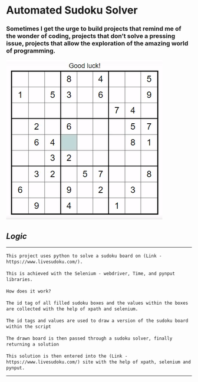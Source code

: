 # **Automated Sudoku Solver**

### **Sometimes I get the urge to build projects that remind me of the wonder of coding, projects that don’t solve a pressing issue, projects that allow the exploration of the amazing world of programming.**

![](Sudoku_1.gif)

## ***Logic***

***

	This project uses python to solve a sudoku board on (Link - https://www.livesudoku.com/).

	This is achieved with the Selenium - webdriver, Time, and pynput libraries.

	How does it work?

	The id tag of all filled sudoku boxes and the values within the boxes are collected with the help of xpath and selenium.

	The id tags and values are used to draw a version of the sudoku board within the script

	The drawn board is then passed through a sudoku solver, finally returning a solution 

	This solution is then entered into the (Link - https://www.livesudoku.com/) site with the help of xpath, selenium and pynput.

***
	
